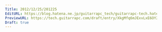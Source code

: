 ```yaml
---
Title: 2012/12/25/201225
EditURL: https://blog.hatena.ne.jp/guitarrapc_tech/guitarrapc-tech.hatenablog.com/atom/entry/6802418398340181959
PreviewURL: https://tech.guitarrapc.com/draft/entry/XkgMfq6mJExvLxE6OY2ho6uOc90
Draft: true
---
```


